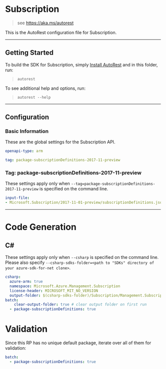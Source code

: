 # Subscription
    
> see https://aka.ms/autorest

This is the AutoRest configuration file for Subscription.



---
## Getting Started 
To build the SDK for Subscription, simply [Install AutoRest](https://aka.ms/autorest/install) and in this folder, run:

> `autorest`

To see additional help and options, run:

> `autorest --help`
---

## Configuration



### Basic Information 
These are the global settings for the Subscription API.

``` yaml
openapi-type: arm
```

``` yaml $(package-subscriptionDefinitions)
tag: package-subscriptionDefinitions-2017-11-preview
```

### Tag: package-subscriptionDefinitions-2017-11-preview
These settings apply only when `--tag=package-subscriptionDefinitions-2017-11-preview` is specified on the command line.

``` yaml $(tag) == 'package-subscriptionDefinitions-2017-11-preview'
input-file:
- Microsoft.Subscription/2017-11-01-preview/subscriptionDefinitions.json
```

---
# Code Generation


## C#

These settings apply only when `--csharp` is specified on the command line.
Please also specify `--csharp-sdks-folder=<path to "SDKs" directory of your azure-sdk-for-net clone>`.

```yaml $(csharp)
csharp:
  azure-arm: true
  namespace: Microsoft.Azure.Management.Subscription
  license-header: MICROSOFT_MIT_NO_VERSION
  output-folder: $(csharp-sdks-folder)/Subscription/Management.Subscription/Generated
batch:
    clear-output-folder: true # clear output folder on first run
  - package-subscriptionDefinitions: true  
```

# Validation

Since this RP has no unique default package, iterate over all of them for validation:

``` yaml $(validation)
batch:
  - package-subscriptionDefinitions: true  
```
